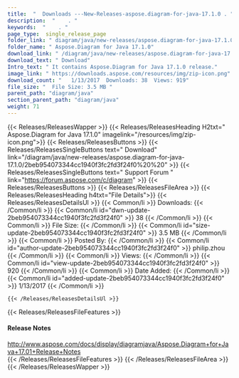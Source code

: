 ```yaml
---
title:  "  Downloads ---New-Releases-aspose.diagram-for-java-17.1.0 . " 
description:  "    . " 
keywords:  "    . " 
page_type:  single_release_page
folder_link: " diagram/java/new-releases/aspose.diagram-for-java-17.1.0/"
folder_name: " Aspose.Diagram for Java 17.1.0"
download_link: " /diagram/java/new-releases/aspose.diagram-for-java-17.1.0/2beb954073344cc1940f3fc2fd3f24f0"
download_text: " Download"
Intro_text: " It contains Aspose.Diagram for Java 17.1.0 release."
image_link: " https://downloads.aspose.com/resources/img/zip-icon.png"
download_count: "   1/13/2017  Downloads: 38  Views: 919"
file_size: "  File Size: 3.5 MB "
parent_path: "diagram/java"
section_parent_path: "diagram/java"
weight: 71 
---
```


{{< Releases/ReleasesWapper >}}
  {{< Releases/ReleasesHeading H2txt=" Aspose.Diagram for Java 17.1.0" imagelink="/resources/img/zip-icon.png">}}
  {{< Releases/ReleasesButtons >}}
    {{< Releases/ReleasesSingleButtons text=" Download" link="/diagram/java/new-releases/aspose.diagram-for-java-17.1.0/2beb954073344cc1940f3fc2fd3f24f0%20%20" >}}
    {{< Releases/ReleasesSingleButtons text=" Support Forum " link="https://forum.aspose.com/c/diagram" >}}
  {{< Releases/ReleasesButtons >}}
  {{< Releases/ReleasesFileArea >}}
    {{< Releases/ReleasesHeading h4txt="File Details">}}
    {{< Releases/ReleasesDetailsUl >}}
            {{< Common/li  >}} Downloads: {{< /Common/li >}} 
      {{< Common/li id="dwn-update-2beb954073344cc1940f3fc2fd3f24f0" >}} 38 {{< /Common/li >}} 
      {{< Common/li  >}} File Size: {{< /Common/li >}} 
      {{< Common/li id="size-update-2beb954073344cc1940f3fc2fd3f24f0" >}} 3.5 MB {{< /Common/li >}} 
      {{< Common/li  >}} Posted By: {{< /Common/li >}} 
      {{< Common/li id="author-update-2beb954073344cc1940f3fc2fd3f24f0" >}} philip.zhou {{< /Common/li >}} 
      {{< Common/li  >}} Views: {{< /Common/li >}} 
      {{< Common/li id="view-update-2beb954073344cc1940f3fc2fd3f24f0" >}} 920 {{< /Common/li >}} 
      {{< Common/li  >}} Date Added: {{< /Common/li >}} 
      {{< Common/li id="added-update-2beb954073344cc1940f3fc2fd3f24f0" >}} 1/13/2017 {{< /Common/li >}} 

    {{< /Releases/ReleasesDetailsUl >}}

  {{< Releases/ReleasesFileFeatures >}}
      <h4>Release Notes</h4><div><a href="http://www.aspose.com/docs/display/diagramjava/Aspose.Diagram+for+Java+17.01+Release+Notes">http://www.aspose.com/docs/display/diagramjava/Aspose.Diagram+for+Java+17.01+Release+Notes</a></div>
  {{< /Releases/ReleasesFileFeatures >}}
 {{< /Releases/ReleasesFileArea >}}
{{< /Releases/ReleasesWapper >}}


